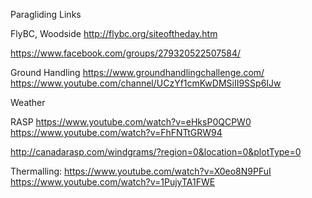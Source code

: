 Paragliding Links

FlyBC, Woodside 
http://flybc.org/siteoftheday.htm

https://www.facebook.com/groups/279320522507584/

Ground Handling
https://www.groundhandlingchallenge.com/
https://www.youtube.com/channel/UCzYf1cmKwDMSiII9SSp6IJw

Weather

RASP
https://www.youtube.com/watch?v=eHksP0QCPW0
https://www.youtube.com/watch?v=FhFNTtGRW94

http://canadarasp.com/windgrams/?region=0&location=0&plotType=0

Thermalling:
https://www.youtube.com/watch?v=X0eo8N9PFuI
https://www.youtube.com/watch?v=1PujyTA1FWE

  
  
